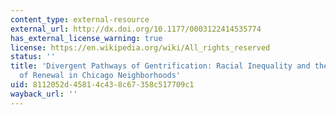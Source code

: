 ```yaml
---
content_type: external-resource
external_url: http://dx.doi.org/10.1177/0003122414535774
has_external_license_warning: true
license: https://en.wikipedia.org/wiki/All_rights_reserved
status: ''
title: 'Divergent Pathways of Gentrification: Racial Inequality and the Social Order
  of Renewal in Chicago Neighborhoods'
uid: 8112052d-4581-4c43-8c67-358c517709c1
wayback_url: ''
---
```

